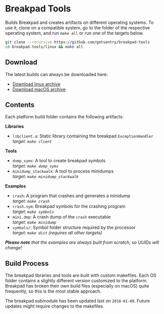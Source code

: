 # Breakpad Tools

Builds Breakpad and creates artifacts on different operating systems. To use it,
clone on a compatible system, go to the folder of the respective operating
system, and run `make all` or run one of the targets below.

```sh
git clone --recursive https://github.com/getsentry/breakpad-tools
cd breakpad-tools/linux && make all
```

## Download

The latest builds can always be downloaded here:

* [Download linux archive](https://s3.amazonaws.com/getsentry-builds/getsentry/breakpad-tools/breakpad-tools-linux.zip)
* [Download macOS archive](https://s3.amazonaws.com/getsentry-builds/getsentry/breakpad-tools/breakpad-tools-macos.zip)

## Contents

Each platform build folder contains the following artifacts:

**Libraries**

* `libclient.a`: Static library containing the breakpad `ExceptionHandler`<br>
  _target: `make client`_

**Tools**

* `dump_syms`: A tool to create breakpad symbols<br>
  _target: `make dump_syms`_
* `minidump_stackwalk`: A tool to process minidumps<br>
  _target: `make minidump_stackwalk`_

**Examples**

* `crash`: A program that crashes and generates a minidump<br>
  _target: `make crash`_
* `crash.sym`: Breakpad symbols for the crashing program<br>
  _target: `make symbols`_
* `mini.dmp`: A crash dump of the `crash` executable<br>
  _target: `make minidump`_
* `symbols/`: Symbol folder structure required by the processor<br>
  _target: `make dist` (requires all other targets)_

_**Please note** that the examples are always built from scratch, so UUIDs will
change!_

## Build Process

The breakpad libraries and tools are built with custom makefiles. Each OS folder
contains a slightly different version customized to the platform. Breakpad has
broken their own build files (especially on macOS) quite frequently, so this is
the most stable approach.

The breakpad submodule has been updated last on `2018-01-09`. Future updates
might require changes to the makefiles.
